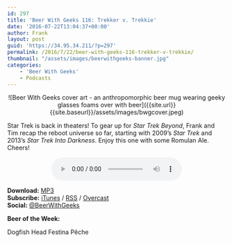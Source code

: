 ```yaml
---
id: 297
title: 'Beer With Geeks 116: Trekker v. Trekkie'
date: '2016-07-22T13:04:37+00:00'
author: Frank
layout: post
guid: 'https://34.95.34.211/?p=297'
permalink: /2016/7/22/beer-with-geeks-116-trekker-v-trekkie/
thumbnail: "/assets/images/beerwithgeeks-banner.jpg"
categories:
    - 'Beer With Geeks'
    - Podcasts
---
```

<div markdown="1" style="text-align: center;">
![Beer With Geeks cover art - an anthropomorphic beer mug wearing geeky glasses foams over with beer]({{site.url}}{{site.baseurl}}/assets/images/bwgcover.jpeg)
</div>

Star Trek is back in theaters! To gear up for *Star Trek Beyond*, Frank and Tim recap the reboot universe so far, starting with 2009’s *Star Trek* and 2013’s *Star Trek Into Darkness*. Enjoy this one with some Romulan Ale. Cheers!
<div markdown="1" style="text-align: center;">
<audio controls="controls"><source src="http://www.podtrac.com/pts/redirect.mp3/archive.org/download/BWG116/BWG116.mp3" type="audio/mpeg"></source><embed height="80px" width="100px"></embed> Your browser does not support this audio</audio>
</div>

**Download:** [MP3](http://www.podtrac.com/pts/redirect.mp3/archive.org/download/BWG116/BWG116.mp3)  
**Subscribe:** [iTunes](https://itunes.apple.com/us/podcast/beer-with-geeks/id910485914?mt=2) / [RSS](http://feeds.feedburner.com/beerwithgeeks) / [Overcast](https://overcast.fm/itunes910485914/beer-with-geeks-a-geek-pop-culture-podcast)  
**Social:** [@BeerWithGeeks](https://twitter.com/beerwithgeeks)

**Beer of the Week:**   
  
Dogfish Head Festina Pêche